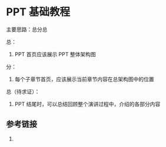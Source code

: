 # PPT 基础教程


主要思路：总分总

总：
1. PPT 首页应该展示 PPT 整体架构图

分：
1. 每个子章节首页，应该展示当前章节内容在总架构图中的位置

总（待求证）：
1. PPT 结尾时，可以总结回顾整个演讲过程中，介绍的各部分内容


## 参考链接
1. 
